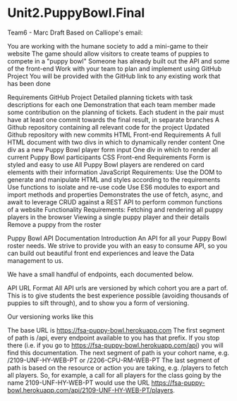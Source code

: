 # Unit2.PuppyBowl.Final
Team6 - Marc Draft
Based on Calliope's email:

You are working with the humane society to add a mini-game to their website
The game should allow visitors to create teams of puppies to compete in a "puppy bowl"
Someone has already built out the API and some of the front-end
Work with your team to plan and implement using GitHub Project 
You will be provided with the GitHub link to any existing work that has been done 

Requirements
GitHub Project
Detailed planning tickets with task descriptions for each one
Demonstration that each team member made some contribution on the planning of tickets.
Each student in the pair must have at least one commit towards the final result, in separate branches
A Github repository containing all relevant code for the project
Updated Github repository with new commits
HTML Front-end Requirements
A full HTML document with two divs in which to dynamically render content
One div as a new Puppy Bowl player form input
One div in which to render all current Puppy Bowl participants 
CSS Front-end Requirements
Form is styled and easy to use
All Puppy Bowl players are rendered on card elements with their information
JavaScript Requirements:
Use the DOM to generate and manipulate HTML and styles according to the requirements
Use functions to isolate and re-use code
Use ES6 modules to export and import methods and properties
Demonstrates the use of fetch, async, and await to leverage CRUD against a REST API to perform common functions of a website
Functionality Requirements:
Fetching and rendering all puppy players in the browser
Viewing a single puppy player and their details
Remove a puppy from the roster

Puppy Bowl API Documentation
Introduction
An API for all your Puppy Bowl roster needs. We strive to provide you with an easy to consume API, so you can build out beautiful front end experiences and leave the Data management to us.

We have a small handful of endpoints, each documented below.

API URL Format
All API urls are versioned by which cohort you are a part of. This is to give students the best experience possible (avoiding thousands of puppies to sift through), and to show you a form of versioning.

Our versioning works like this

The base URL is https://fsa-puppy-bowl.herokuapp.com
The first segment of path is /api, every endpoint available to you has that prefix. If you stop there (i.e. if you go to https://fsa-puppy-bowl.herokuapp.com/api) you will find this documentation.
The next segment of path is your cohort name, e.g. /2109-UNF-HY-WEB-PT or /2206-CPU-RM-WEB-PT
The last segment of path is based on the resource or action you are taking, e.g. /players to fetch all players.
So, for example, a call for all players for the class going by the name 2109-UNF-HY-WEB-PT would use the URL https://fsa-puppy-bowl.herokuapp.com/api/2109-UNF-HY-WEB-PT/players.
